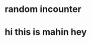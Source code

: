 <html>
  <head>
  </head>
  <body>
    <h1> random incounter <h1>
  </body>
</html>
hi this is mahin
hey

